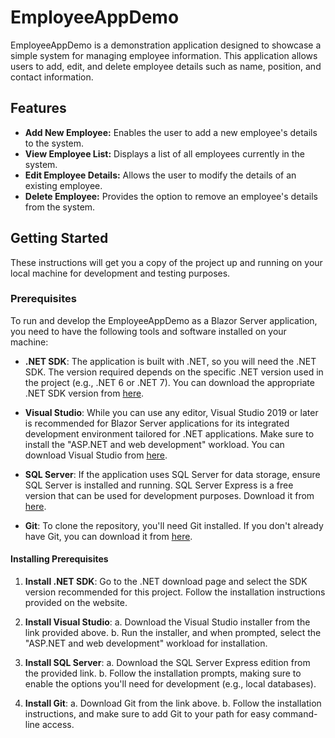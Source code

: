 # EmployeeAppDemo

EmployeeAppDemo is a demonstration application designed to showcase a simple system for managing employee information. This application allows users to add, edit, and delete employee details such as name, position, and contact information.

## Features

- **Add New Employee:** Enables the user to add a new employee's details to the system.
- **View Employee List:** Displays a list of all employees currently in the system.
- **Edit Employee Details:** Allows the user to modify the details of an existing employee.
- **Delete Employee:** Provides the option to remove an employee's details from the system.

## Getting Started

These instructions will get you a copy of the project up and running on your local machine for development and testing purposes.

### Prerequisites

To run and develop the EmployeeAppDemo as a Blazor Server application, you need to have the following tools and software installed on your machine:

- **.NET SDK**: The application is built with .NET, so you will need the .NET SDK. The version required depends on the specific .NET version used in the project (e.g., .NET 6 or .NET 7). You can download the appropriate .NET SDK version from [here](https://dotnet.microsoft.com/download).

- **Visual Studio**: While you can use any editor, Visual Studio 2019 or later is recommended for Blazor Server applications for its integrated development environment tailored for .NET applications. Make sure to install the "ASP.NET and web development" workload. You can download Visual Studio from [here](https://visualstudio.microsoft.com/downloads/).

- **SQL Server**: If the application uses SQL Server for data storage, ensure SQL Server is installed and running. SQL Server Express is a free version that can be used for development purposes. Download it from [here](https://www.microsoft.com/en-us/sql-server/sql-server-downloads).

- **Git**: To clone the repository, you'll need Git installed. If you don't already have Git, you can download it from [here](https://git-scm.com/downloads).

#### Installing Prerequisites

1. **Install .NET SDK**: Go to the .NET download page and select the SDK version recommended for this project. Follow the installation instructions provided on the website.

2. **Install Visual Studio**:
    a. Download the Visual Studio installer from the link provided above.
    b. Run the installer, and when prompted, select the "ASP.NET and web development" workload for installation.

3. **Install SQL Server**:
    a. Download the SQL Server Express edition from the provided link.
    b. Follow the installation prompts, making sure to enable the options you'll need for development (e.g., local databases).

4. **Install Git**:
    a. Download Git from the link above.
    b. Follow the installation instructions, and make sure to add Git to your path for easy command-line access.



